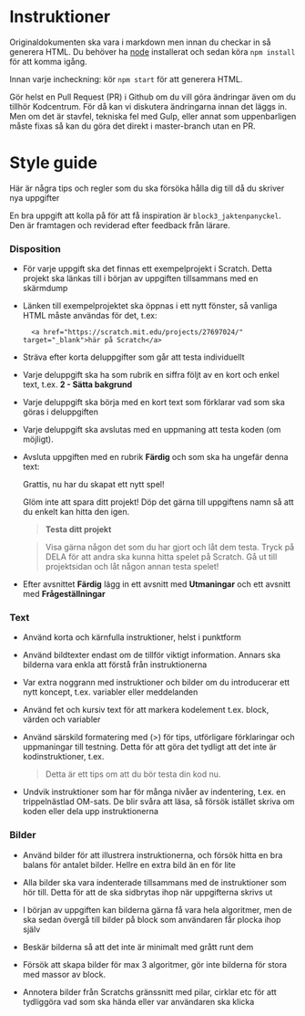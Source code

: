 
# Instruktioner

Originaldokumenten ska vara i markdown men innan du checkar in så generera HTML. Du behöver ha [node](https://nodejs.org/en/) installerat och sedan köra `npm install` för att komma igång.

Innan varje incheckning: kör `npm start` för att generera HTML.

Gör helst en Pull Request (PR) i Github om du vill göra ändringar även om du tillhör Kodcentrum. För då kan vi diskutera ändringarna innan det läggs in. Men om det är stavfel, tekniska fel med Gulp, eller annat som uppenbarligen måste fixas så kan du göra det direkt i master-branch utan en PR.

# Style guide

Här är några tips och regler som du ska försöka hålla dig till då du skriver nya uppgifter

En bra uppgift att kolla på för att få inspiration är `block3_jaktenpanyckel`. Den är framtagen och reviderad efter feedback från lärare.


### Disposition

* För varje uppgift ska det finnas ett exempelprojekt i Scratch. Detta projekt ska länkas till i början av uppgiften tillsammans med en skärmdump

* Länken till exempelprojektet ska öppnas i ett nytt fönster, så vanliga HTML måste användas för det, t.ex:

        <a href="https://scratch.mit.edu/projects/27697024/" target="_blank">här på Scratch</a>

* Sträva efter korta deluppgifter som går att testa individuellt

* Varje deluppgift ska ha som rubrik en siffra följt av en kort och enkel text, t.ex. **2 - Sätta bakgrund**

* Varje deluppgift ska börja med en kort text som förklarar vad som ska göras i deluppgiften

* Varje deluppgift ska avslutas med en uppmaning att testa koden (om möjligt).

* Avsluta uppgiften med en rubrik **Färdig** och som ska ha ungefär denna text:

    Grattis, nu har du skapat ett nytt spel!

    Glöm inte att spara ditt projekt! Döp det gärna till uppgiftens namn så att du enkelt kan hitta den igen.

    > **Testa ditt projekt**

    > Visa gärna någon det som du har gjort och låt dem testa. Tryck på DELA för att andra ska kunna hitta spelet på Scratch. Gå ut till projektsidan och låt någon annan testa spelet!


* Efter avsnittet **Färdig** lägg in ett avsnitt med **Utmaningar** och ett avsnitt med **Frågeställningar**

### Text

* Använd korta och kärnfulla instruktioner, helst i punktform

* Använd bildtexter endast om de tillför viktigt information. Annars ska bilderna vara enkla att förstå från instruktionerna

* Var extra noggrann med instruktioner och bilder om du introducerar ett nytt koncept, t.ex. variabler eller meddelanden

* Använd fet och kursiv text för att markera kodelement t.ex. block, värden och variabler

* Använd särskild formatering med (>) för tips, utförligare förklaringar och uppmaningar till testning. Detta för att göra det tydligt att det inte är kodinstruktioner, t.ex.

    > Detta är ett tips om att du bör testa din kod nu.

* Undvik instruktioner som har för många nivåer av indentering, t.ex. en trippelnästlad OM-sats. De blir svåra att läsa, så försök istället skriva om koden eller dela upp instruktionerna


### Bilder

* Använd bilder för att illustrera instruktionerna, och försök hitta en bra balans för antalet bilder. Hellre en extra bild än en för lite

* Alla bilder ska vara indenterade tillsammans med de instruktioner som hör till. Detta för att de ska sidbrytas ihop när uppgifterna skrivs ut

* I början av uppgiften kan bilderna gärna få vara hela algoritmer, men de ska sedan övergå till bilder på block som användaren får plocka ihop själv

* Beskär bilderna så att det inte är minimalt med grått runt dem

* Försök att skapa bilder för max 3 algoritmer, gör inte bilderna för stora med massor av block.

* Annotera bilder från Scratchs gränssnitt med pilar, cirklar etc för att tydliggöra vad som ska hända eller var användaren ska klicka
